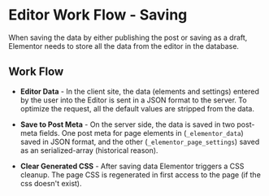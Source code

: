 # Editor Work Flow - Saving

When saving the data by either publishing the post or saving as a draft, Elementor needs to store all the data from the editor in the database.

## Work Flow

* **Editor Data** - In the client site, the data (elements and settings) entered by the user into the Editor is sent in a JSON format to the server. To optimize the request, all the default values are stripped from the data.

* **Save to Post Meta** - On the server side, the data is saved in two post-meta fields. One post meta for page elements in (`_elementor_data`) saved in JSON format, and the other (`_elementor_page_settings`) saved as an serialized-array (historical reason).

* **Clear Generated CSS** - After saving data Elementor triggers a CSS cleanup. The page CSS is regenerated in first access to the page (if the css doesn't exist).
